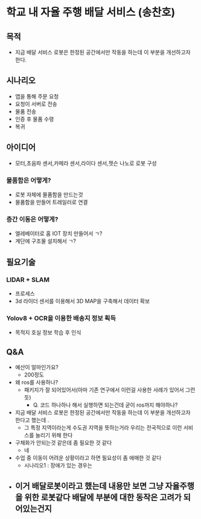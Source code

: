 # 학교 내 자율 주행 배달 서비스 (송찬호)

## 목적
- 지금 배달 서비스 로봇은 한정된 공간에서만 작동을 하는데 이 부분을 개선하고자 한다.
## 시나리오
- 앱을 통해 주문 요청
- 요청이 서버로 전송
- 물품 전송
- 인증 후 물품 수령
- 복귀
## 아이디어
- 모터,초음파 센서,카메라 센서,라이다 센서,젯슨 나노로 로봇 구성
### 물품함은 어떻게?
- 로봇 자체에 물품함을 만드는것
- 물품함을 만들어 트레일러로 연결
### 층간 이동은 어떻게?
- 엘레베이터로 홈 IOT 장치 만들어서 ㄱ?
- 계단에 구조물 설치해서 ㄱ?
## 필요기술 
### LIDAR + SLAM
- 프로세스
- 3d 라이더 센서를 이용해서 3D MAP을 구축해서 데이터 확보
### Yolov8 + OCR을 이용한 배송지 정보 획득
- 목적지 호실 정보 학습 후 인식
## Q&A
- 예산이 얼마인가요?
	- 200정도
- 왜 ros를 사용하나?
	- 패키지가 잘 되어있어서(아마 기존 연구에서 이런걸 사용한 사례가 있어서 그런 듯)
		- Q. 코드 하나하나 해서 실행하면 되는건데 굳이 ros까지 해야하나?
- 지금 배달 서비스 로봇은 한정된 공간에서만 작동을 하는데 이 부분을 개선하고자 한다고 했는데 .
	-  그 특정 지역이라는게 수도권 지역을 뜻하는거라 우리는 전국적으로 이런 서비스를 늘리기 위해 한다
- 구체화가 안되는것 같은데 좀 필요한 것 같다
	- 네
- 수업 중 이동이 어려운 상황이라고 하면 필요성이 좀 애매한 것 같다 
	- 시나리오1 : 장애가 있는 경우는
- 이거 배달로봇이라고 했는데 내용만 보면 그냥 자율주행을 위한 로봇같다 배달에 부분에 대한 동작은 고려가 되어있는건지
	- 
